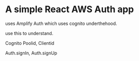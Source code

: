 # A simple React AWS Auth app 

uses Amplify Auth which uses cognito underthehood.  

use this to understand.

Cognito Poolid, Clientid  

Auth.signIn, Auth.signUp